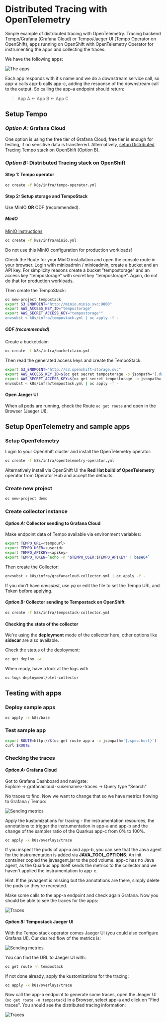 # Distributed Tracing with OpenTelemetry

Simple example of distributed tracing with OpenTelemetry. Tracing backend Tempo/Grafana (Grafana Cloud) or Tempo/Jaeger UI (Tempo Operator on OpenShift), apps running on OpenShift with OpenTelemetry Operator for instrumenting the apps and collecting the traces.

We have the following apps:

![The apps](./readme/apps.png "The apps")

Each app responds with it's name and we do a downstream service call, so app-a calls app-b calls app-c, adding the response of the downstream call to the output. So calling the app-a endpoint should return:

> App A <- App B <- App C

## Setup Tempo

### _Option A:_ Grafana Cloud

One option is using the free tier of Grafana Cloud; free tier is enough for testing, if no sensitive data is transferred. Alternatively, [setup Distributed Tracing Tempo stack on OpenShift](https://docs.openshift.com/container-platform/4.15/observability/distr_tracing/distr_tracing_tempo/distr-tracing-tempo-installing.html) (Option B).

### _Option B:_ Distributed Tracing stack on OpenShift

#### Step 1: Tempo operator

```bash
oc create -f k8s/infra/tempo-operator.yml
```

#### Step 2: Setup storage and TempoStack

Use MinIO __OR__ ODF (recommended).

##### MinIO

[MinIO instructions](https://min.io/docs/minio/kubernetes/upstream/index.html)

```bash
oc create -f k8s/infra/minio.yml
```

Do not use this MinIO configuration for production workloads!

Check the Route for your MinIO installation and open the console route in your browser. Login with minioadmin / minioadmin, create a bucket and an API key. For simplicity reasons create a bucket "tempostorage" and an access key "tempostorage" with secret key "tempostorage". Again, do not do that for production workloads.

Then create the TempoStack:

```bash
oc new-project tempostack
export S3_ENDPOINT="http://minio.minio.svc:9000"
export AWS_ACCESS_KEY_ID="tempostorage"
export AWS_SECRET_ACCESS_KEY="tempostorage""
envsubst < k8s/infra/tempostack.yml | oc apply -f -
```

##### ODF (recommended)

Create a bucketclaim

```bash
oc create -f k8s/infra/bucketclaim.yml
```

Then read the generated access keys and create the TempoStack:

```bash
export S3_ENDPOINT="http://s3.openshift-storage.svc"
export AWS_ACCESS_KEY_ID=$(oc get secret tempostorage -o jsonpath='{.data.AWS_ACCESS_KEY_ID}' | base64 --decode)
export AWS_SECRET_ACCESS_KEY=$(oc get secret tempostorage -o jsonpath='{.data.AWS_SECRET_ACCESS_KEY}' | base64 --decode)
envsubst < k8s/infra/tempostack.yml | oc apply -f -
```

#### Open Jaeger UI

When all pods are running, check the Route `oc get route` and open in the Browser (Jaeger UI).

## Setup OpenTelemetry and sample apps

### Setup OpenTelemetry

Login to your OpenShift cluster and install the OpenTelemetry operator:

```bash
oc create -f k8s/infra/opentelemetry-operator.yml
```

Alternatively install via OpenShift UI the **Red Hat build of OpenTelemetry** operator from Operator Hub and accept the defaults.

### Create new project

```bash
oc new-project demo
```

### Create collector instance

#### _Option A:_ Collector sending to Grafana Cloud

Make endpoint data of Tempo available via environment variables:

```bash
export TEMPO_URL=<tempourl>
export TEMPO_USER=<userid>
export TEMPO_APIKEY=<apikey>
export TEMPO_TOKEN=`echo -n "$TEMPO_USER:$TEMPO_APIKEY" | base64`
```

Then create the Collector:

```bash
envsubst < k8s/infra/grafanacloud-collector.yml | oc apply -f -
```

If you don't have *envsubst*, use *yq* or edit the file to set the Tempo URL and Token before applying.

#### _Option B:_ Collector sending to Tempostack on OpenShift

```bash
oc create -f k8s/infra/tempostack-collector.yml
```

#### Checking the state of the collector

We're using the **deployment** mode of the collector here, other options like **sidecar** are also available. 

Check the status of the deployment:

```bash
oc get deploy -w
``` 

When ready, have a look at the logs with 

```bash
oc logs deployment/otel-collector
```

## Testing with apps

### Deploy sample apps

```bash
oc apply -k k8s/base
```

### Test sample app

```bash
export ROUTE=http://$(oc get route app-a -o jsonpath='{.spec.host}')
curl $ROUTE
```

### Checking the traces

#### _Option A:_ Grafana Cloud

Got to Grafana Dashboard and navigate:  
Explore -> grafanacloud-\<username\>-traces -> Query type "Search"

No traces to find. Now we want to change that so we have metrics flowing to Grafana / Tempo:

![Sending metrics](./readme/tempo-grafana.png "Sending metrics to Grafana / Tempo")

Apply the kustomizations for tracing - the instrumentation resources, the annotations to trigger the instrumentation in app-a and app-b and the change of the sampler ratio of the Quarkus app-c from 0% to 100%.

```bash
oc apply -k k8s/overlays/trace
```

If you inspect the pods of app-a and app-b, you can see that the Java agent for the instrumentation is added via **JAVA_TOOL_OPTIONS**. An init container copied the javaagent.jar to the pod volume. app-c has no Java agent, as the Quarkus app itself sends the metrics to the collector and we haven't applied the instrumentation to app-c. 

Hint: If the javaagent is missing but the annotations are there, simply delete the pods so they're recreated.

Make some calls to the app-a endpoint and check again Grafana. Now you should be able to see the traces for the apps:

![Traces](./readme/grafana-traces.png "Traces in Grafana UI")

#### _Option B:_ Tempostack Jaeger UI

With the Tempo stack operator comes Jaeger UI (you could also configure Grafana UI). Our desired flow of the metrics is:

![Sending metrics](./readme/tempo-jaeger.png "Sending metrics to Tempo with Jaeger UI")

You can find the URL to Jaeger UI with:

```bash
oc get route -n tempostack
```

If not done already, apply the kustomizations for the tracing:

```bash
oc apply -k k8s/overlays/trace
```

Now call the app-a endpoint to generate some traces, open the Jeager UI (`oc get route -n tempostack`) in a Browser, select app-a and click on "Find traces". You should see the distributed tracing information:

![Traces](./readme/jaeger-traces.png "Traces in Jaeger UI")
